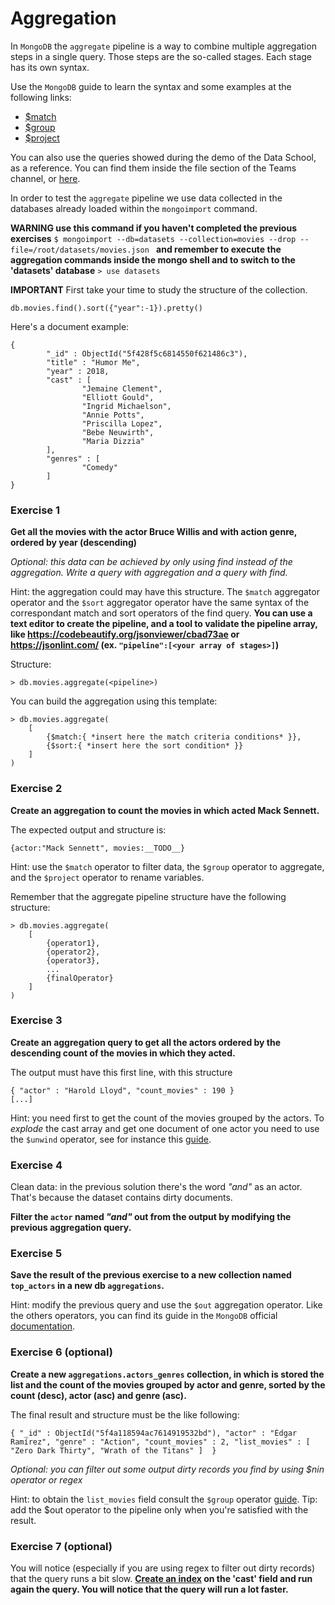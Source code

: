 # Aggregation

In `MongoDB` the `aggregate` pipeline is a way to combine
multiple aggregation steps in a single query. Those steps are 
the so-called stages.
Each stage has its own syntax. 

Use the `MongoDB` guide to learn the 
syntax and some examples at the following
links:
 * [$match](https://docs.mongodb.com/manual/reference/operator/aggregation/match/)
 * [$group](https://docs.mongodb.com/manual/reference/operator/aggregation/group/)
 * [$project](https://docs.mongodb.com/manual/reference/operator/aggregation/project/)


You can also use the queries showed during the demo of the Data School, as a reference. You can find them inside the file section of the Teams channel, or [here](https://teams.microsoft.com/l/file/1FB9C1FE-A577-4328-9448-FE5DB083EEE2?tenantId=d539d4bf-5610-471a-afc2-1c76685cfefa&fileType=pdf&objectUrl=https%3A%2F%2Fenelcom.sharepoint.com%2Fsites%2FDataSchool2021-8-DataArchitectures%2FShared%20Documents%2F8-%20Data%20Architectures%2F20_05_21%20Day%203%2FMongoDB%20Bignami.pdf&baseUrl=https%3A%2F%2Fenelcom.sharepoint.com%2Fsites%2FDataSchool2021-8-DataArchitectures&serviceName=teams&threadId=19:368a1bee354a4de1a31a55a5332c4165@thread.tacv2&groupId=3ee0ba87-30fc-4a39-aa94-e4758329b168).


In order to test the `aggregate` pipeline we use 
data collected in the databases already loaded within
the `mongoimport` command.

**WARNING use this command if you haven't completed the previous exercises**
`$ mongoimport --db=datasets --collection=movies --drop --file=/root/datasets/movies.json `
**and remember to execute the aggregation commands inside the mongo shell and to switch to the 'datasets' database**
`> use datasets`

**IMPORTANT**
First take your time to study the structure of the collection.
```
db.movies.find().sort({"year":-1}).pretty()
```
Here's a document example:
```
{
        "_id" : ObjectId("5f428f5c6814550f621486c3"),
        "title" : "Humor Me",
        "year" : 2018,
        "cast" : [
                "Jemaine Clement",
                "Elliott Gould",
                "Ingrid Michaelson",
                "Annie Potts",
                "Priscilla Lopez",
                "Bebe Neuwirth",
                "Maria Dizzia"
        ],
        "genres" : [
                "Comedy"
        ]
}
```

### Exercise 1
**Get all the movies with the actor Bruce Willis and with action genre, ordered by year (descending)**

*Optional: this data can be achieved by only using find instead of the aggregation. 
Write a query with aggregation and a query with find.*

Hint: the aggregation could may have this structure.
The `$match` aggregator operator and the `$sort` 
aggregator operator have the same syntax of the correspondant match and sort operators of the find query.
**You can use a text editor to create the pipeline, and a tool to validate the pipeline array, like https://codebeautify.org/jsonviewer/cbad73ae or https://jsonlint.com/ (ex. `"pipeline":[<your array of stages>]`)**

Structure:
```
> db.movies.aggregate(<pipeline>)
```
You can build the aggregation using this template:
```
> db.movies.aggregate(
	[
		{$match:{ *insert here the match criteria conditions* }},
		{$sort:{ *insert here the sort condition* }}
	]
)
```


### Exercise 2
**Create an aggregation to count the movies in which 
acted Mack Sennett.**

The expected output and structure is:
```
{actor:"Mack Sennett", movies:__TODO__}
```
Hint: use the `$match` operator to filter data, 
the `$group` operator to aggregate, 
and the `$project` operator 
to rename variables.
 
Remember that the aggregate pipeline 
structure have the following structure:
```
> db.movies.aggregate(
	[
		{operator1},
		{operator2},
		{operator3},
		...
		{finalOperator}
	]
)
```

### Exercise 3
**Create an aggregation query to get all the actors 
ordered by the descending count of the movies in which they acted.**

The output must have this first line, with this structure
```
{ "actor" : "Harold Lloyd", "count_movies" : 190 }
[...]
```
Hint: you need first to get the count of the movies grouped by the actors. To *explode* the cast array and get one document 
of one actor you need to use the `$unwind` operator, see for
instance this [guide](https://docs.mongodb.com/manual/reference/operator/aggregation/unwind/).

### Exercise 4 
Clean data: in the previous solution there's the word *"and"* as an actor. 
That's because the dataset contains dirty documents. 

**Filter the `actor` named *"and"* out from the output by modifying the previous aggregation query.**


### Exercise 5
**Save the result of the previous exercise 
to a new collection named `top_actors` 
in a new db `aggregations`.**

Hint: modify the previous query and use the `$out` aggregation operator. 
Like the others operators, you can find its guide in the `MongoDB` official [documentation](https://docs.mongodb.com/manual/reference/operator/aggregation/out/).

### Exercise 6 (optional)
**Create a new `aggregations.actors_genres` collection, 
in which is stored the list and the count of the movies grouped 
by actor and genre, sorted by the count (desc), actor (asc) and genre (asc).**

The final result and structure must be the like following:
```
{ "_id" : ObjectId("5f4a118594ac7614919532bd"), "actor" : "Édgar Ramírez", "genre" : "Action", "count_movies" : 2, "list_movies" : [ "Zero Dark Thirty", "Wrath of the Titans" ]  }
```
*Optional: you can filter out some output dirty records you find by using $nin operator or regex*

Hint: to obtain the `list_movies` field consult the `$group` operator [guide](https://docs.mongodb.com/manual/reference/operator/aggregation/group/).
Tip: add the $out operator to the pipeline only when you're satisfied with the result.

### Exercise 7 (optional)
You will notice (especially if you are using regex to filter out dirty records) that the query runs a bit slow.
**[Create an index](https://docs.mongodb.com/manual/reference/method/db.collection.createIndex/) on the 'cast' field and run again the query. You will notice that the query will run a lot faster.**
